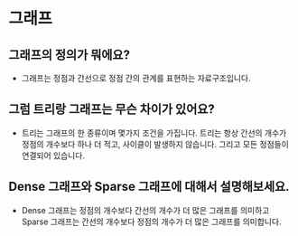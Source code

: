 # 그래프

## 그래프의 정의가 뭐에요?

- 그래프는 정점과 간선으로 정점 간의 관계를 표현하는 자료구조입니다. 

## 그럼 트리랑 그래프는 무슨 차이가 있어요?

- 트리는 그래프의 한 종류이며 몇가지 조건을 가집니다. 트리는 항상 간선의 개수가 정점의 개수보다 하나 더 적고, 사이클이 발생하지 않습니다. 그리고 모든 정점들이 연결되어 있습니다.

## Dense 그래프와 Sparse 그래프에 대해서 설명해보세요.

- Dense 그래프는 정점의 개수보다 간선의 개수가 더 많은 그래프를 의미하고 Sparse 그래프는 간선의 개수보다 정점의 개수가 더 많은 그래프를 의미합니다. 
